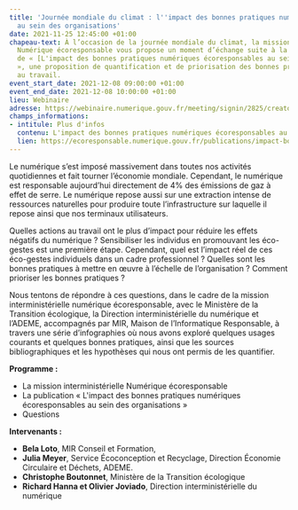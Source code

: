 ```yaml
---
title: 'Journée mondiale du climat : l''impact des bonnes pratiques numériques écoresponsables
  au sein des organisations'
date: 2021-11-25 12:45:00 +01:00
chapeau-text: À l’occasion de la journée mondiale du climat, la mission interministérielle
  Numérique écoresponsable vous propose un moment d’échange suite à la publication
  de « [L'impact des bonnes pratiques numériques écoresponsables au sein des organisations](https://ecoresponsable.numerique.gouv.fr/publications/impact-bonnes-pratiques/)
  », une proposition de quantification et de priorisation des bonnes pratiques numériques
  au travail.
event_start_date: 2021-12-08 09:00:00 +01:00
event_end_date: 2021-12-08 10:00:00 +01:00
lieu: Webinaire
adresse: https://webinaire.numerique.gouv.fr/meeting/signin/2825/creator/10/hash/442dde94317f38624e4920ad9c945437fbdbf76c
champs_informations:
- intitule: Plus d'infos
  contenu: L'impact des bonnes pratiques numériques écoresponsables au sein des organisations
  lien: https://ecoresponsable.numerique.gouv.fr/publications/impact-bonnes-pratiques/
---
```


Le numérique s’est imposé massivement dans toutes nos activités quotidiennes et fait tourner l’économie mondiale. Cependant, le numérique est responsable aujourd’hui directement de 4% des émissions de gaz à effet de serre. Le numérique repose aussi sur une extraction intense de ressources naturelles pour produire toute l’infrastructure sur laquelle il repose ainsi que nos terminaux utilisateurs.

Quelles actions au travail ont le plus d’impact pour réduire les effets négatifs du numérique ? Sensibiliser les individus en promouvant les éco-gestes est une première étape. Cependant, quel est l’impact réel de ces éco-gestes individuels dans un cadre professionnel ? Quelles sont les bonnes pratiques à mettre en œuvre à l’échelle de l’organisation ? Comment prioriser les bonnes pratiques ?

Nous tentons de répondre à ces questions, dans le cadre de la mission interministérielle numérique écoresponsable, avec le Ministère de la Transition écologique, la Direction interministérielle du numérique et l’ADEME, accompagnés par MIR, Maison de l’Informatique Responsable, à travers une série d’infographies où nous avons exploré quelques usages courants et quelques bonnes pratiques, ainsi que les sources bibliographiques et les hypothèses qui nous ont permis de les quantifier.

**Programme :**
* La mission interministérielle Numérique écoresponsable
* La publication « L'impact des bonnes pratiques numériques écoresponsables au sein des organisations »
* Questions

**Intervenants :**
* **Bela Loto**, MIR Conseil et Formation,
* **Julia Meyer**, Service Écoconception et Recyclage, Direction Économie Circulaire et Déchets, ADEME.
* **Christophe Boutonnet**, Ministère de la Transition écologique
* **Richard Hanna et Olivier Joviado**, Direction interministérielle du numérique
